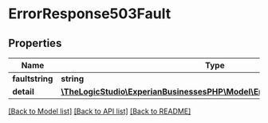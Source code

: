# ErrorResponse503Fault

## Properties
Name | Type | Description | Notes
------------ | ------------- | ------------- | -------------
**faultstring** | **string** | faultstring | [optional] 
**detail** | [**\TheLogicStudio\ExperianBusinessesPHP\Model\ErrorResponse503FaultDetail**](ErrorResponse503FaultDetail.md) |  | [optional] 

[[Back to Model list]](../README.md#documentation-for-models) [[Back to API list]](../README.md#documentation-for-api-endpoints) [[Back to README]](../README.md)


